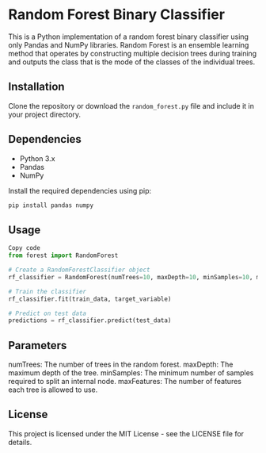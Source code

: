 # Random Forest Binary Classifier

This is a Python implementation of a random forest binary classifier using only Pandas and NumPy libraries. Random Forest is an ensemble learning method that operates by constructing multiple decision trees during training and outputs the class that is the mode of the classes of the individual trees.

## Installation

Clone the repository or download the `random_forest.py` file and include it in your project directory.

## Dependencies

- Python 3.x
- Pandas
- NumPy

Install the required dependencies using pip:

```bash
pip install pandas numpy
```
## Usage
```python
Copy code
from forest import RandomForest

# Create a RandomForestClassifier object
rf_classifier = RandomForest(numTrees=10, maxDepth=10, minSamples=10, maxFeatures=6)

# Train the classifier
rf_classifier.fit(train_data, target_variable)

# Predict on test data
predictions = rf_classifier.predict(test_data)
```
## Parameters
numTrees: The number of trees in the random forest.
maxDepth: The maximum depth of the tree.
minSamples: The minimum number of samples required to split an internal node.
maxFeatures: The number of features each tree is allowed to use.

## License
This project is licensed under the MIT License - see the LICENSE file for details.

